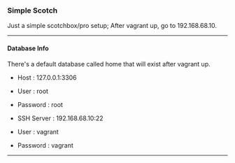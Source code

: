 ### Simple Scotch

Just a simple scotchbox/pro setup; After vagrant up, go to 192.168.68.10.

---

#### Database Info

There's a default database called home that will exist after vagrant up.

- Host : 127.0.0.1:3306
- User : root
- Password : root

- SSH Server : 192.168.68.10:22
- User : vagrant
- Password : vagrant
---
